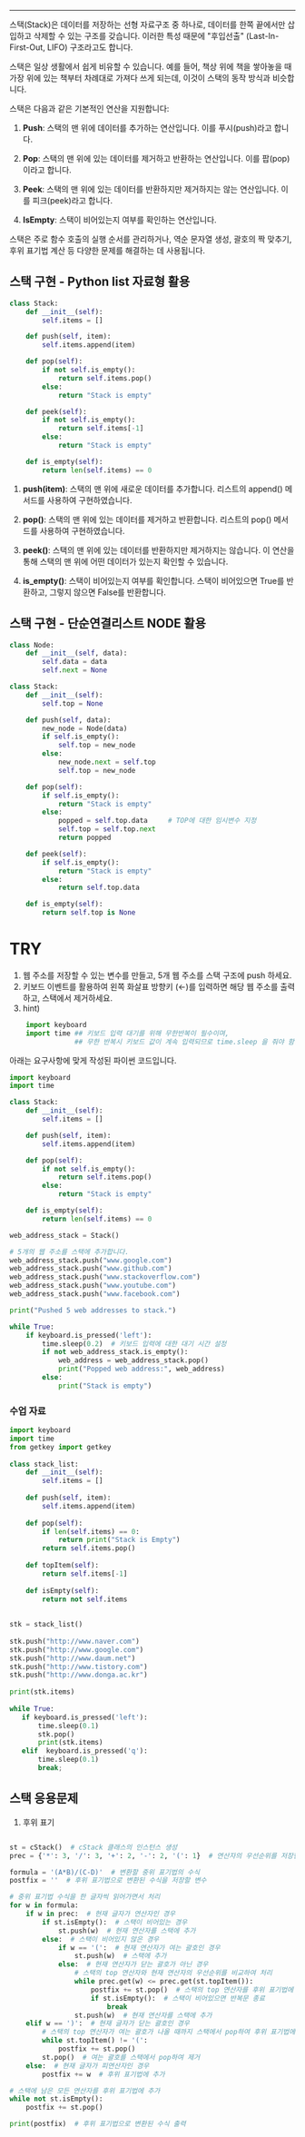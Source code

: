 
---
스택(Stack)은 데이터를 저장하는 선형 자료구조 중 하나로, 데이터를 한쪽 끝에서만 삽입하고 삭제할 수 있는 구조를 갖습니다. 이러한 특성 때문에 "후입선출" (Last-In-First-Out, LIFO) 구조라고도 합니다. 

스택은 일상 생활에서 쉽게 비유할 수 있습니다. 예를 들어, 책상 위에 책을 쌓아놓을 때 가장 위에 있는 책부터 차례대로 가져다 쓰게 되는데, 이것이 스택의 동작 방식과 비슷합니다.

스택은 다음과 같은 기본적인 연산을 지원합니다:

1. **Push**: 스택의 맨 위에 데이터를 추가하는 연산입니다. 이를 푸시(push)라고 합니다.

2. **Pop**: 스택의 맨 위에 있는 데이터를 제거하고 반환하는 연산입니다. 이를 팝(pop)이라고 합니다.

3. **Peek**: 스택의 맨 위에 있는 데이터를 반환하지만 제거하지는 않는 연산입니다. 이를 피크(peek)라고 합니다.

4. **IsEmpty**: 스택이 비어있는지 여부를 확인하는 연산입니다.

스택은 주로 함수 호출의 실행 순서를 관리하거나, 역순 문자열 생성, 괄호의 짝 맞추기, 후위 표기법 계산 등 다양한 문제를 해결하는 데 사용됩니다.

## 스택 구현 - Python list 자료형 활용

```python
class Stack:
    def __init__(self):
        self.items = []

    def push(self, item):
        self.items.append(item)

    def pop(self):
        if not self.is_empty():
            return self.items.pop()
        else:
            return "Stack is empty"

    def peek(self):
        if not self.is_empty():
            return self.items[-1]
        else:
            return "Stack is empty"

    def is_empty(self):
        return len(self.items) == 0
```

1. **push(item)**: 스택의 맨 위에 새로운 데이터를 추가합니다. 리스트의 append() 메서드를 사용하여 구현하였습니다.

2. **pop()**: 스택의 맨 위에 있는 데이터를 제거하고 반환합니다. 리스트의 pop() 메서드를 사용하여 구현하였습니다.

3. **peek()**: 스택의 맨 위에 있는 데이터를 반환하지만 제거하지는 않습니다. 이 연산을 통해 스택의 맨 위에 어떤 데이터가 있는지 확인할 수 있습니다.

1. **is_empty()**: 스택이 비어있는지 여부를 확인합니다. 스택이 비어있으면 True를 반환하고, 그렇지 않으면 False를 반환합니다.

## 스택 구현 - 단순연결리스트 NODE 활용

```python
class Node:
    def __init__(self, data):
        self.data = data
        self.next = None

class Stack:
    def __init__(self):
        self.top = None

    def push(self, data):
        new_node = Node(data)
        if self.is_empty():
            self.top = new_node
        else:
            new_node.next = self.top
            self.top = new_node

    def pop(self):
        if self.is_empty():
            return "Stack is empty"
        else:
            popped = self.top.data     # TOP에 대한 임시변수 지정
            self.top = self.top.next
            return popped

    def peek(self):
        if self.is_empty():
            return "Stack is empty"
        else:
            return self.top.data

    def is_empty(self):
        return self.top is None
```


# TRY
1) 웹 주소를 저장할 수 있는 변수를 만들고, 5개 웹 주소를 스택 구조에 push 하세요.
2) 키보드 이벤트를 활용하여 왼쪽 화살표 방향키 (←)를 입력하면 해당 웹 주소를 출력하고, 스택에서 제거하세요. 
3) hint) 
```python
	import keyboard
	import time ## 키보드 입력 대기를 위해 무한반복이 필수이며, 
				## 무한 반복시 키보드 값이 계속 입력되므로 time.sleep 을 줘야 함. 
```

아래는 요구사항에 맞게 작성된 파이썬 코드입니다.

```python
import keyboard
import time

class Stack:
    def __init__(self):
        self.items = []

    def push(self, item):
        self.items.append(item)

    def pop(self):
        if not self.is_empty():
            return self.items.pop()
        else:
            return "Stack is empty"

    def is_empty(self):
        return len(self.items) == 0

web_address_stack = Stack()

# 5개의 웹 주소를 스택에 추가합니다.
web_address_stack.push("www.google.com")
web_address_stack.push("www.github.com")
web_address_stack.push("www.stackoverflow.com")
web_address_stack.push("www.youtube.com")
web_address_stack.push("www.facebook.com")

print("Pushed 5 web addresses to stack.")

while True:
    if keyboard.is_pressed('left'):
        time.sleep(0.2)  # 키보드 입력에 대한 대기 시간 설정
        if not web_address_stack.is_empty():
            web_address = web_address_stack.pop()
            print("Popped web address:", web_address)
        else:
            print("Stack is empty")
``` 

### 수업 자료
```python
import keyboard  
import time  
from getkey import getkey  
  
class stack_list:  
    def __init__(self):  
        self.items = []  
  
    def push(self, item):  
        self.items.append(item)  
  
    def pop(self):  
        if len(self.items) == 0:  
            return print("Stack is Empty")  
        return self.items.pop()  
  
    def topItem(self):  
        return self.items[-1]  
  
    def isEmpty(self):  
        return not self.items  
  
  
stk = stack_list()  
  
stk.push("http://www.naver.com")  
stk.push("http://www.google.com")  
stk.push("http://www.daum.net")  
stk.push("http://www.tistory.com")  
stk.push("http://www.donga.ac.kr")  
  
print(stk.items)  
  
while True:  
   if keyboard.is_pressed('left'):  
       time.sleep(0.1)  
       stk.pop()  
       print(stk.items)  
   elif  keyboard.is_pressed('q'):  
       time.sleep(0.1)  
       break;
```

## 스택 응용문제
1. 후위 표기
```python

st = cStack()  # cStack 클래스의 인스턴스 생성
prec = {'*': 3, '/': 3, '+': 2, '-': 2, '(': 1}  # 연산자의 우선순위를 저장한 딕셔너리

formula = '(A*B)/(C-D)'  # 변환할 중위 표기법의 수식
postfix = ''  # 후위 표기법으로 변환된 수식을 저장할 변수

# 중위 표기법 수식을 한 글자씩 읽어가면서 처리
for w in formula:
    if w in prec:  # 현재 글자가 연산자인 경우
        if st.isEmpty():  # 스택이 비어있는 경우
            st.push(w)  # 현재 연산자를 스택에 추가
        else:  # 스택이 비어있지 않은 경우
            if w == '(':  # 현재 연산자가 여는 괄호인 경우
                st.push(w)  # 스택에 추가
            else:  # 현재 연산자가 닫는 괄호가 아닌 경우
                # 스택의 top 연산자와 현재 연산자의 우선순위를 비교하여 처리
                while prec.get(w) <= prec.get(st.topItem()):
                    postfix += st.pop()  # 스택의 top 연산자를 후위 표기법에 추가
                    if st.isEmpty():  # 스택이 비어있으면 반복문 종료
                        break
                st.push(w)  # 현재 연산자를 스택에 추가
    elif w == ')':  # 현재 글자가 닫는 괄호인 경우
        # 스택의 top 연산자가 여는 괄호가 나올 때까지 스택에서 pop하여 후위 표기법에 추가
        while st.topItem() != '(':
            postfix += st.pop()
        st.pop()  # 여는 괄호를 스택에서 pop하여 제거
    else:  # 현재 글자가 피연산자인 경우
        postfix += w  # 후위 표기법에 추가

# 스택에 남은 모든 연산자를 후위 표기법에 추가
while not st.isEmpty():
    postfix += st.pop()

print(postfix)  # 후위 표기법으로 변환된 수식 출력

```